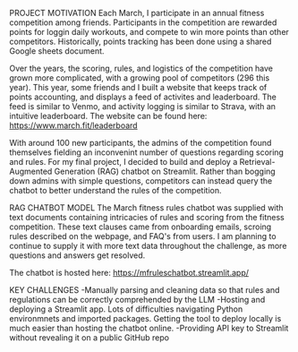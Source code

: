 PROJECT MOTIVATION
Each March, I participate in an annual fitness competition among friends. Participants
in the competition are rewarded points for loggin daily workouts, and compete to win more 
points than other competitors. Historically, points tracking has been done using a shared Google sheets document.

Over the years, the scoring, rules, and logistics of the competition have grown more complicated,
with a growing pool of competitors (296 this year). This year, some friends and I built a website that keeps track of points accounting, and displays a feed of activites and leaderboard. The feed is similar to Venmo, and activity logging is similar to Strava, with an intuitive leaderboard. The website can be found here: https://www.march.fit/leaderboard

With around 100 new participants, the admins of the competition found themselves fielding an inconvenint number of questions regarding scoring and rules. For my final project, I decided to build and deploy a Retrieval-Augmented Generation (RAG) chatbot on Streamlit. Rather than bogging down admins with simple questions, competitors can instead query the chatbot to better understand the rules of the competition. 

RAG CHATBOT MODEL
The March fitness rules chatbot was supplied with text documents containing intricacies of rules and scoring from the fitness competition. These text clauses came from onboarding emails, scroing rules described on the webpage, and FAQ's from users. I am planning to continue to supply it with more text data throughout the challenge, as more questions and answers get resolved.   

The chatbot is hosted here: https://mfruleschatbot.streamlit.app/

KEY CHALLENGES
-Manually parsing and cleaning data so that rules and regulations can be correctly comprehended by the LLM 
-Hosting and deploying a Streamlit app. Lots of difficulties navigating Python environmnets and imported packages. Getting the tool to deploy locally is much easier than hosting the chatbot online.
-Providing API key to Streamlit without revealing it on a public GitHub repo